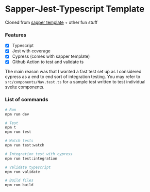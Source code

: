 # Sapper-Jest-Typescript Template

Cloned from [sapper template](https://github.com/sveltejs/sapper-template) + other fun stuff

### Features
- [x] Typescript
- [x] Jest with coverage
- [x] Cypress (comes with sapper template)
- [x] Github Action to test and validate ts

The main reason was that I wanted a fast test set up as I considered cypress as a end to end sort of integration testing. You may refer to `src/components/Nav.test.ts` for a sample test written to test individual svelte components.

### List of commands

```bash
# Run
npm run dev

# Test
npm t 
npm run test

# Watch tests
npm run test:watch

# Integration test with cypress
npm run test:integration

# Validate typescript
npm run validate

# Build files
npm run build
```

